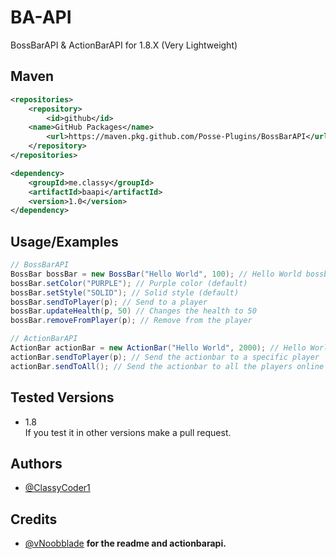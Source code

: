 # BA-API

BossBarAPI & ActionBarAPI for 1.8.X (Very Lightweight)

## Maven
```xml
<repositories>
	<repository>
		<id>github</id>
    <name>GitHub Packages</name>
		<url>https://maven.pkg.github.com/Posse-Plugins/BossBarAPI</url>
	</repository>
</repositories>
```

```xml
<dependency>
	<groupId>me.classy</groupId>
	<artifactId>baapi</artifactId>
	<version>1.0</version>
</dependency>
```

## Usage/Examples

```java
// BossBarAPI
BossBar bossBar = new BossBar("Hello World", 100); // Hello World bossbar with full health
bossBar.setColor("PURPLE"); // Purple color (default)
bossBar.setStyle("SOLID"); // Solid style (default)
bossBar.sendToPlayer(p); // Send to a player
bossBar.updateHealth(p, 50) // Changes the health to 50
bossBar.removeFromPlayer(p); // Remove from the player

// ActionBarAPI
ActionBar actionBar = new ActionBar("Hello World", 2000); // Hello World for 100 seconds
actionBar.sendToPlayer(p); // Send the actionbar to a specific player
actionBar.sendToAll(); // Send the actionbar to all the players online on the server
```
## Tested Versions

* 1.8 <br>
If you test it in other versions make a pull request.

## Authors

- [@ClassyCoder1](https://www.github.com/ClassyCoder1)

## Credits
- [@vNoobblade](https://www.github.com/vNoobblade) **for the readme and actionbarapi.**
